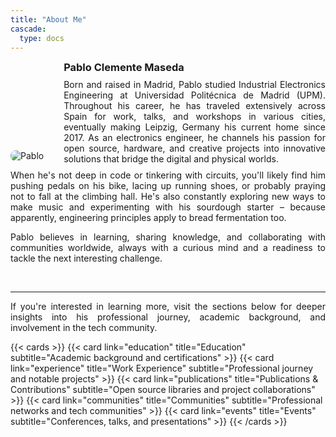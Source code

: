 ```yaml
---
title: "About Me"
cascade:
  type: docs
---
```



<div style="display: flex; align-items: flex-end; gap: 2rem; flex-wrap: wrap;">
  <img src="/about/pablo_iotiq.png" alt="Pablo" style="flex-shrink: 0; max-width: 180px; height: auto; border-radius: 8px; vertical-align: bottom; margin-bottom: 0;">

  <div style="flex: 1; min-width: 300px; margin: 0 0 -0.3em 0; padding: 0;">
    <h3 style="margin: 0 0 0.5em 0; padding: 0;"><b>Pa</b>blo <b>Cle</b>mente <b>Ma</b>seda</h3>
    <p style="text-align: justify; margin: 0; padding: 0;">
    Born and raised in Madrid, Pablo studied Industrial Electronics Engineering at Universidad Politécnica de Madrid (UPM). Throughout his career, he has traveled extensively across Spain for work, talks, and workshops in various cities, eventually making Leipzig, Germany his current home since 2017. As an electronics engineer, he channels his passion for open source, hardware, and creative projects into innovative solutions that bridge the digital and physical worlds.
    </p>
  </div>
</div>

<p style="text-align: justify;">When he's not deep in code or tinkering with circuits, you'll likely find him pushing pedals on his bike, lacing up running shoes, or probably praying not to fall at the climbing hall. He's also constantly exploring new ways to make music and experimenting with his sourdough starter – because apparently, engineering principles apply to bread fermentation too.</p>

<p style="text-align: justify;">Pablo believes in learning, sharing knowledge, and collaborating with communities worldwide, always with a curious mind and a readiness to tackle the next interesting challenge.</p>

<br>

---

<p style="text-align: justify;">If you're interested in learning more, visit the sections below for deeper insights into his professional journey, academic background, and involvement in the tech community.
</p >
{{< cards >}}
  {{< card link="education" title="Education" subtitle="Academic background and certifications" >}}
  {{< card link="experience" title="Work Experience" subtitle="Professional journey and notable projects" >}}
  {{< card link="publications" title="Publications & Contributions" subtitle="Open source libraries and project collaborations" >}}
  {{< card link="communities" title="Communities" subtitle="Professional networks and tech communities" >}}
  {{< card link="events" title="Events" subtitle="Conferences, talks, and presentations" >}}
{{< /cards >}}